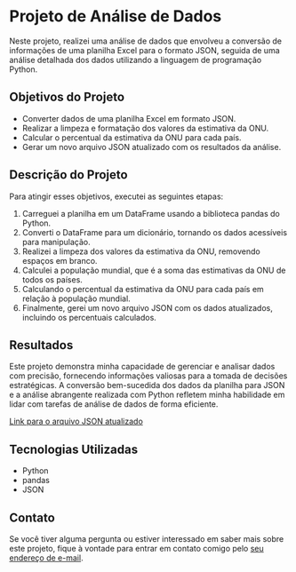 # Projeto de Análise de Dados

Neste projeto, realizei uma análise de dados que envolveu a conversão de informações de uma planilha Excel para o formato JSON, seguida de uma análise detalhada dos dados utilizando a linguagem de programação Python.

## Objetivos do Projeto

- Converter dados de uma planilha Excel em formato JSON.
- Realizar a limpeza e formatação dos valores da estimativa da ONU.
- Calcular o percentual da estimativa da ONU para cada país.
- Gerar um novo arquivo JSON atualizado com os resultados da análise.

## Descrição do Projeto

Para atingir esses objetivos, executei as seguintes etapas:

1. Carreguei a planilha em um DataFrame usando a biblioteca pandas do Python.
2. Converti o DataFrame para um dicionário, tornando os dados acessíveis para manipulação.
3. Realizei a limpeza dos valores da estimativa da ONU, removendo espaços em branco.
4. Calculei a população mundial, que é a soma das estimativas da ONU de todos os países.
5. Calculando o percentual da estimativa da ONU para cada país em relação à população mundial.
6. Finalmente, gerei um novo arquivo JSON com os dados atualizados, incluindo os percentuais calculados.

## Resultados

Este projeto demonstra minha capacidade de gerenciar e analisar dados com precisão, fornecendo informações valiosas para a tomada de decisões estratégicas. A conversão bem-sucedida dos dados da planilha para JSON e a análise abrangente realizada com Python refletem minha habilidade em lidar com tarefas de análise de dados de forma eficiente.

[Link para o arquivo JSON atualizado](link)

## Tecnologias Utilizadas

- Python
- pandas
- JSON

## Contato

Se você tiver alguma pergunta ou estiver interessado em saber mais sobre este projeto, fique à vontade para entrar em contato comigo pelo [seu endereço de e-mail](mailto:sfla-henrique@hotmail.com).

